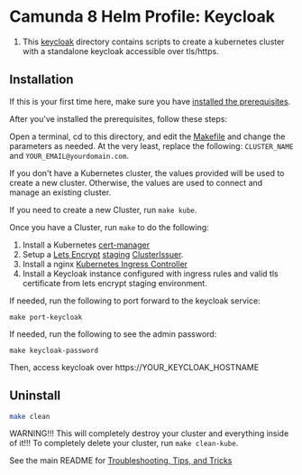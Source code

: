 # Camunda 8 Helm Profile: Keycloak

1. This [keycloak](./) directory contains scripts to create a kubernetes cluster with a standalone keycloak accessible over tls/https. 

## Installation

If this is your first time here, make sure you have [installed the prerequisites](../../../README.md).

After you've installed the prerequisites, follow these steps:

Open a terminal, cd to this directory, and edit the [Makefile](./Makefile) and change the parameters as needed. At the very least, replace the following: `CLUSTER_NAME` and `YOUR_EMAIL@yourdomain.com`. 

If you don't have a Kubernetes cluster, the values provided will be used to create a new cluster. Otherwise, the values are used to connect and manage an existing cluster.

If you need to create a new Cluster, run `make kube`.

Once you have a Cluster, run `make` to do the following:

1. Install a Kubernetes [cert-manager](https://cert-manager.io/)
2. Setup a [Lets Encrypt](https://letsencrypt.org/) [staging](https://letsencrypt.org/docs/staging-environment/) [ClusterIssuer](https://cert-manager.io/docs/concepts/issuer/).
3. Install a nginx [Kubernetes Ingress Controller](https://kubernetes.io/docs/concepts/services-networking/ingress-controllers/)
4. Install a Keycloak instance configured with ingress rules and valid tls certificate from lets encrypt staging environment.

If needed, run the following to port forward to the keycloak service:

```shell
make port-keycloak
```

If needed, run the following to see the admin password:

```shell
make keycloak-password
```

Then, access keycloak over https://YOUR_KEYCLOAK_HOSTNAME

## Uninstall
```sh
make clean
````

WARNING!!! This will completely destroy your cluster and everything inside of it!!! To completely delete your cluster, run `make clean-kube`.

See the main README for [Troubleshooting, Tips, and Tricks](../../README.md#troubleshooting-tips-and-tricks)
